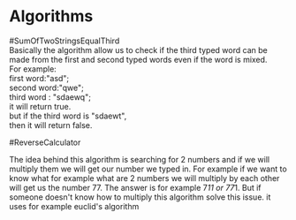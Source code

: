 # Algorithms


#SumOfTwoStringsEqualThird <br>
Basically the algorithm allow us to check if the third typed word can be made from the first and second typed words even if the word is mixed.<br>
For example:<br>
first word:"asd";<br>
second word:"qwe";<br>
third word : "sdaewq";<br>
it will return true.<br>
but if the third word is "sdaewt",<br>
then it will return false.<br>


#ReverseCalculator<br>

The idea behind this algorithm is searching for 2 numbers and if we will multiply them we will get our number we typed in.
For example if we want to know what for example what are 2 numbers we will multiply by each other will get us the number 77.
The answer is for example 7*11 or 77*1.
But if someone doesn't know how to multiply this algorithm solve this issue.
it uses for example euclid's algorithm


